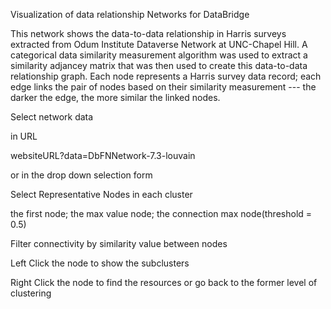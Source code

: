 Visualization of data relationship Networks for DataBridge

This network shows the data-to-data relationship in Harris surveys extracted from Odum Institute Dataverse Network at UNC-Chapel Hill. A categorical data similarity measurement algorithm was used to extract a similarity adjancey matrix that was then used to create this data-to-data relationship graph. Each node represents a Harris survey data record; each edge links the pair of nodes based on their similarity measurement --- the darker the edge, the more similar the linked nodes.


Select network data

in URL

websiteURL?data=DbFNNetwork-7.3-louvain

or in the drop down selection form


Select Representative Nodes in each cluster

the first node; the max value node; the connection max node(threshold = 0.5)


Filter connectivity by similarity value between nodes


Left Click the node to show the subclusters

Right Click the node to find the resources or go back to the former level of clustering
